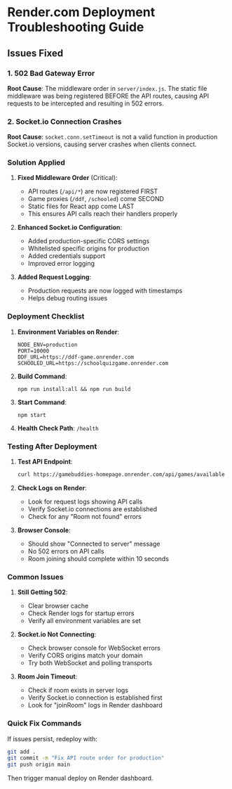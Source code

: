 # Render.com Deployment Troubleshooting Guide

## Issues Fixed

### 1. 502 Bad Gateway Error

**Root Cause**: The middleware order in `server/index.js`. The static file middleware was being registered BEFORE the API routes, causing API requests to be intercepted and resulting in 502 errors.

### 2. Socket.io Connection Crashes

**Root Cause**: `socket.conn.setTimeout` is not a valid function in production Socket.io versions, causing server crashes when clients connect.

### Solution Applied

1. **Fixed Middleware Order** (Critical):
   - API routes (`/api/*`) are now registered FIRST
   - Game proxies (`/ddf`, `/schooled`) come SECOND
   - Static files for React app come LAST
   - This ensures API calls reach their handlers properly

2. **Enhanced Socket.io Configuration**:
   - Added production-specific CORS settings
   - Whitelisted specific origins for production
   - Added credentials support
   - Improved error logging

3. **Added Request Logging**:
   - Production requests are now logged with timestamps
   - Helps debug routing issues

### Deployment Checklist

1. **Environment Variables on Render**:
   ```
   NODE_ENV=production
   PORT=10000
   DDF_URL=https://ddf-game.onrender.com
   SCHOOLED_URL=https://schoolquizgame.onrender.com
   ```

2. **Build Command**:
   ```
   npm run install:all && npm run build
   ```

3. **Start Command**:
   ```
   npm start
   ```

4. **Health Check Path**: `/health`

### Testing After Deployment

1. **Test API Endpoint**:
   ```bash
   curl https://gamebuddies-homepage.onrender.com/api/games/available
   ```

2. **Check Logs on Render**:
   - Look for request logs showing API calls
   - Verify Socket.io connections are established
   - Check for any "Room not found" errors

3. **Browser Console**:
   - Should show "Connected to server" message
   - No 502 errors on API calls
   - Room joining should complete within 10 seconds

### Common Issues

1. **Still Getting 502**:
   - Clear browser cache
   - Check Render logs for startup errors
   - Verify all environment variables are set

2. **Socket.io Not Connecting**:
   - Check browser console for WebSocket errors
   - Verify CORS origins match your domain
   - Try both WebSocket and polling transports

3. **Room Join Timeout**:
   - Check if room exists in server logs
   - Verify Socket.io connection is established first
   - Look for "joinRoom" logs in Render dashboard

### Quick Fix Commands

If issues persist, redeploy with:
```bash
git add .
git commit -m "Fix API route order for production"
git push origin main
```

Then trigger manual deploy on Render dashboard. 